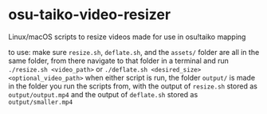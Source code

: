 # osu-taiko-video-resizer
Linux/macOS scripts to resize videos made for use in osu!taiko mapping

to use:
make sure `resize.sh`, `deflate.sh`, and the `assets/` folder are all in the same folder, from there navigate to that folder in a terminal and run `./resize.sh <video_path>` or `./deflate.sh <desired_size> <optional_video_path>`
when either script is run, the folder `output/` is made in the folder you run the scripts from, with the output of `resize.sh` stored as `output/output.mp4` and the output of `deflate.sh` stored as `output/smaller.mp4`
